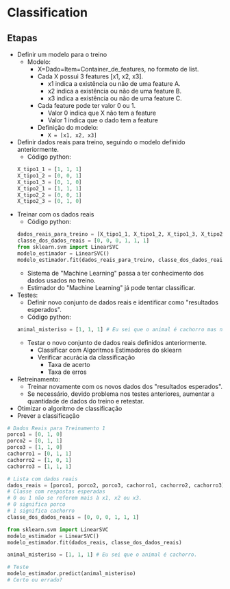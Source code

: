 # Classification

## Etapas
- Definir um modelo para o treino
    - Modelo: 
        - X=Dado=Item=Container_de_features, no formato de list.
        - Cada X possui 3 features [x1, x2,  x3].
            - x1 indica a existência ou não de uma feature A.
            - x2 indica a existência ou não de uma feature B.
            - x3 indica a existência ou não de uma feature C.
        - Cada feature pode ter valor 0 ou 1. 
            - Valor 0 indica que X não tem a feature
            - Valor 1 indica que o dado tem a feature
        - Definição do modelo:
            - `X = [x1, x2, x3]`
- Definir dados reais para treino, seguindo o modelo definido anteriormente.
    - Código python:
    ```python
    X_tipo1_1 = [1, 1, 1]
    X_tipo1_2 = [0, 0, 1]
    X_tipo1_3 = [0, 1, 0]
    X_tipo2_1 = [1, 1, 1]
    X_tipo2_2 = [0, 0, 1]
    X_tipo2_3 = [0, 1, 0]
    ```
- Treinar com os dados reais
    - Código python:
    ```python
    dados_reais_para_treino = [X_tipo1_1, X_tipo1_2, X_tipo1_3, X_tipo2_1, X_tipo2_2, X_tipo2_3]
    classe_dos_dados_reais = [0, 0, 0, 1, 1, 1]
    from sklearn.svm import LinearSVC
    modelo_estimador = LinearSVC()
    modelo_estimador.fit(dados_reais_para_treino, classe_dos_dados_reais)
    ```  
    - Sistema de "Machine Learning" passa a ter conhecimento dos dados usados no treino.
    - Estimador do "Machine Learning" já pode tentar classificar.
- Testes:
    - Definir novo conjunto de dados reais e identificar como "resultados esperados".
    - Código python:
    ```python
    animal_misteriso = [1, 1, 1] # Eu sei que o animal é cachorro mas não informo para aplicativo.
    ```  
    - Testar o novo conjunto de dados reais definidos anteriormente.
        - Classificar com Algoritmos Estimadores do sklearn
        - Verificar acurácia da classificação
            - Taxa de acerto
            - Taxa de erros
- Retreinamento:
    - Treinar novamente com os novos dados dos "resultados esperados".
    - Se necessário, devido problema nos testes anteriores, aumentar a quantidade de dados do treino e retestar.
- Otimizar o algoritmo de classificação
- Prever a classificação

```python
# Dados Reais para Treinamento 1
porco1 = [0, 1, 0]
porco2 = [0, 1, 1]
porco3 = [1, 1, 0]
cachorro1 = [0, 1, 1]
cachorro2 = [1, 0, 1]
cachorro3 = [1, 1, 1]

# Lista com dados reais
dados_reais = [porco1, porco2, porco3, cachorro1, cachorro2, cachorro3]
# Classe com respostas esperadas
# 0 ou 1 não se referem mais à x1, x2 ou x3.
# 0 significa porco
# 1 significa cachorro
classe_dos_dados_reais = [0, 0, 0, 1, 1, 1]

from sklearn.svm import LinearSVC
modelo_estimador = LinearSVC()
modelo_estimador.fit(dados_reais, classe_dos_dados_reais)

animal_misteriso = [1, 1, 1] # Eu sei que o animal é cachorro.

# Teste
modelo_estimador.predict(animal_misteriso)
# Certo ou errado?
```